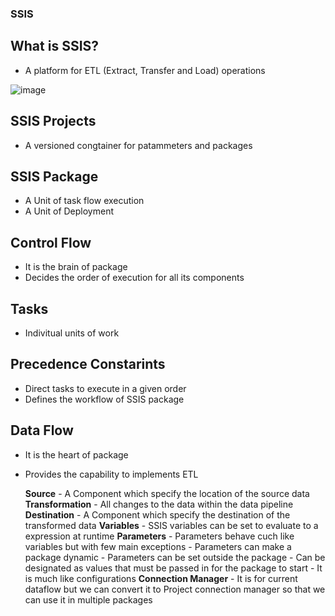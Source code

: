 ### SSIS


## What is SSIS?
- A platform for ETL (Extract, Transfer and Load) operations

![image](https://github.com/user-attachments/assets/63e14d71-16dc-44a1-bce8-948ed074f46f)

## SSIS Projects
- A versioned congtainer for patammeters and packages

## SSIS Package
- A Unit of task flow execution
- A Unit of Deployment

## Control Flow

- It is the brain of package
- Decides the order of execution for all its components

## Tasks
- Indivitual units of work

## Precedence Constarints
- Direct tasks to execute in a given order 
- Defines the workflow of SSIS package

## Data Flow
- It is the heart of package
- Provides the capability to implements ETL

    <b>Source</b>
      - A Component which specify the location of the source data
    <b>Transformation</b>
      - All changes to the data within the data pipeline
    <b>Destination</b>
      - A Component which specify the destination of the transformed data
    <b>Variables</b>
      - SSIS variables can be set to evaluate to a expression at runtime
    <b>Parameters</b>
      - Parameters behave cuch like variables but with few main exceptions
      - Parameters can make a package dynamic
      - Parameters can be set outside the package
      - Can be designated as values that must be passed in for the package to start
      - It is much like configurations
    <b>Connection Manager</b>
      - It is for current dataflow but we can convert it to Project connection manager so that we can use it in multiple packages
